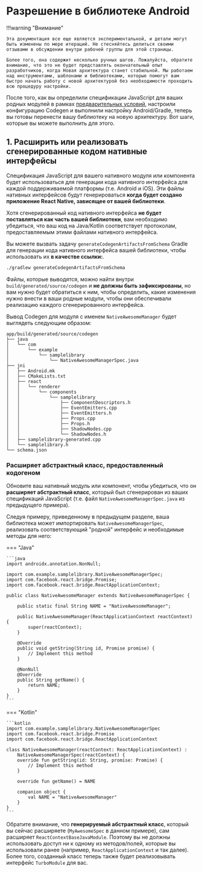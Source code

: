 # Разрешение в библиотеке Android

!!!warning "Внимание"

    Эта документация все еще является экспериментальной, и детали могут быть изменены по мере итераций. Не стесняйтесь делиться своими отзывами в обсуждении внутри рабочей группы для этой страницы.

    Более того, она содержит несколько ручных шагов. Пожалуйста, обратите внимание, что это не будет представлять окончательный опыт разработчиков, когда Новая архитектура станет стабильной. Мы работаем над инструментами, шаблонами и библиотеками, которые помогут вам быстро начать работу с новой архитектурой без необходимости проходить всю процедуру настройки.

После того, как вы определили спецификации JavaScript для ваших родных модулей в рамках [предварительных условий](new-architecture-library-intro), настроили конфигурацию Codegen и выполнили настройку Android/Gradle, теперь вы готовы перенести вашу библиотеку на новую архитектуру. Вот шаги, которые вы можете выполнить для этого.

## 1. Расширить или реализовать сгенерированные кодом нативные интерфейсы

Спецификация JavaScript для вашего нативного модуля или компонента будет использоваться для генерации кода нативного интерфейса для каждой поддерживаемой платформы (т.е. Android и iOS). Эти файлы нативных интерфейсов будут генерироваться **когда будет создано приложение React Native, зависящее от вашей библиотеки**.

Хотя сгенерированный код нативного интерфейса **не будет поставляться как часть вашей библиотеки**, вам необходимо убедиться, что ваш код на Java/Kotlin соответствует протоколам, предоставляемым этими файлами нативного интерфейса.

Вы можете вызвать задачу `generateCodegenArtifactsFromSchema` Gradle для генерации кода нативного интерфейса вашей библиотеки, чтобы использовать их **в качестве ссылки:**.

```bash
./gradlew generateCodegenArtifactsFromSchema
```

Файлы, которые выводятся, можно найти внутри `build/generated/source/codegen` и **не должны быть зафиксированы**, но вам нужно будет обратиться к ним, чтобы определить, какие изменения нужно внести в ваши родные модули, чтобы они обеспечивали реализацию каждого сгенерированного интерфейса.

Вывод Codegen для модуля с именем `NativeAwesomeManager` будет выглядеть следующим образом:

```
app/build/generated/source/codegen
├── java
│   └── com
│       └── example
│           └── samplelibrary
│               └── NativeAwesomeManagerSpec.java
├── jni
│   ├── Android.mk
│   ├── CMakeLists.txt
│   ├── react
│   │   └── renderer
│   │       └── components
│   │           └── samplelibrary
│   │               ├── ComponentDescriptors.h
│   │               ├── EventEmitters.cpp
│   │               ├── EventEmitters.h
│   │               ├── Props.cpp
│   │               ├── Props.h
│   │               ├── ShadowNodes.cpp
│   │               └── ShadowNodes.h
│   ├── samplelibrary-generated.cpp
│   └── samplelibrary.h
└── schema.json
```

### Расширяет абстрактный класс, предоставленный кодогеном

Обновите ваш нативный модуль или компонент, чтобы убедиться, что он **расширяет абстрактный класс**, который был сгенерирован из ваших спецификаций JavaScript (т.е. файл `NativeAwesomeManagerSpec.java` из предыдущего примера).

Следуя примеру, приведенному в предыдущем разделе, ваша библиотека может импортировать `NativeAwesomeManagerSpec`, реализовать соответствующий "родной" интерфейс и необходимые методы для него:

=== "Java"

    ```java
    import androidx.annotation.NonNull;

    import com.example.samplelibrary.NativeAwesomeManagerSpec;
    import com.facebook.react.bridge.Promise;
    import com.facebook.react.bridge.ReactApplicationContext;

    public class NativeAwesomeManager extends NativeAwesomeManagerSpec {

    	public static final String NAME = "NativeAwesomeManager";

    	public NativeAwesomeManager(ReactApplicationContext reactContext) {
    		super(reactContext);
    	}

    	@Override
    	public void getString(String id, Promise promise) {
    		// Implement this method
    	}

    	@NonNull
    	@Override
    	public String getName() {
    		return NAME;
    	}
    }
    ```

=== "Kotlin"

    ```kotlin
    import com.example.samplelibrary.NativeAwesomeManagerSpec
    import com.facebook.react.bridge.Promise
    import com.facebook.react.bridge.ReactApplicationContext

    class NativeAwesomeManager(reactContext: ReactApplicationContext) :
    	NativeAwesomeManagerSpec(reactContext) {
    	override fun getString(id: String, promise: Promise) {
    		// Implement this method
    	}

    	override fun getName() = NAME

    	companion object {
    		val NAME = "NativeAwesomeManager"
    	}
    }
    ```

Обратите внимание, что **генерируемый абстрактный класс**, который вы сейчас расширяете (`MyAwesomeSpec` в данном примере), сам расширяет `ReactContextBaseJavaModule`. Поэтому вы не должны использовать доступ ни к одному из методов/полей, которые вы использовали ранее (например, `ReactApplicationContext` и так далее). Более того, созданный класс теперь также будет реализовывать интерфейс `TurboModule` для вас.
